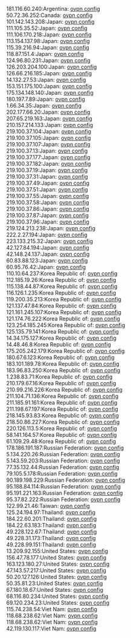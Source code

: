 181.116.60.240:Argentina: [ovpn config](vpn/181_116_60_240.ovpn)  
50.72.36.252:Canada: [ovpn config](vpn/50_72_36_252.ovpn)  
101.142.143.208:Japan: [ovpn config](vpn/101_142_143_208.ovpn)  
111.105.35.52:Japan: [ovpn config](vpn/111_105_35_52.ovpn)  
111.106.170.218:Japan: [ovpn config](vpn/111_106_170_218.ovpn)  
113.154.137.98:Japan: [ovpn config](vpn/113_154_137_98.ovpn)  
115.39.216.94:Japan: [ovpn config](vpn/115_39_216_94.ovpn)  
118.87.151.4:Japan: [ovpn config](vpn/118_87_151_4.ovpn)  
124.96.80.231:Japan: [ovpn config](vpn/124_96_80_231.ovpn)  
126.203.204.100:Japan: [ovpn config](vpn/126_203_204_100.ovpn)  
126.66.216.185:Japan: [ovpn config](vpn/126_66_216_185.ovpn)  
14.132.27.53:Japan: [ovpn config](vpn/14_132_27_53.ovpn)  
153.151.175.100:Japan: [ovpn config](vpn/153_151_175_100.ovpn)  
175.134.148.140:Japan: [ovpn config](vpn/175_134_148_140.ovpn)  
180.197.7.89:Japan: [ovpn config](vpn/180_197_7_89.ovpn)  
1.66.34.35:Japan: [ovpn config](vpn/1_66_34_35.ovpn)  
202.177.66.20:Japan: [ovpn config](vpn/202_177_66_20.ovpn)  
207.65.219.163:Japan: [ovpn config](vpn/207_65_219_163.ovpn)  
210.157.214.133:Japan: [ovpn config](vpn/210_157_214_133.ovpn)  
219.100.37.104:Japan: [ovpn config](vpn/219_100_37_104.ovpn)  
219.100.37.105:Japan: [ovpn config](vpn/219_100_37_105.ovpn)  
219.100.37.107:Japan: [ovpn config](vpn/219_100_37_107.ovpn)  
219.100.37.13:Japan: [ovpn config](vpn/219_100_37_13.ovpn)  
219.100.37.177:Japan: [ovpn config](vpn/219_100_37_177.ovpn)  
219.100.37.182:Japan: [ovpn config](vpn/219_100_37_182.ovpn)  
219.100.37.19:Japan: [ovpn config](vpn/219_100_37_19.ovpn)  
219.100.37.31:Japan: [ovpn config](vpn/219_100_37_31.ovpn)  
219.100.37.49:Japan: [ovpn config](vpn/219_100_37_49.ovpn)  
219.100.37.51:Japan: [ovpn config](vpn/219_100_37_51.ovpn)  
219.100.37.55:Japan: [ovpn config](vpn/219_100_37_55.ovpn)  
219.100.37.58:Japan: [ovpn config](vpn/219_100_37_58.ovpn)  
219.100.37.86:Japan: [ovpn config](vpn/219_100_37_86.ovpn)  
219.100.37.87:Japan: [ovpn config](vpn/219_100_37_87.ovpn)  
219.100.37.96:Japan: [ovpn config](vpn/219_100_37_96.ovpn)  
219.124.213.238:Japan: [ovpn config](vpn/219_124_213_238.ovpn)  
222.2.27.194:Japan: [ovpn config](vpn/222_2_27_194.ovpn)  
223.133.215.32:Japan: [ovpn config](vpn/223_133_215_32.ovpn)  
42.127.84.194:Japan: [ovpn config](vpn/42_127_84_194.ovpn)  
42.148.24.137:Japan: [ovpn config](vpn/42_148_24_137.ovpn)  
60.83.88.123:Japan: [ovpn config](vpn/60_83_88_123.ovpn)  
60.95.76.42:Japan: [ovpn config](vpn/60_95_76_42.ovpn)  
110.10.64.237:Korea Republic of: [ovpn config](vpn/110_10_64_237.ovpn)  
112.185.19.26:Korea Republic of: [ovpn config](vpn/112_185_19_26.ovpn)  
115.138.44.87:Korea Republic of: [ovpn config](vpn/115_138_44_87.ovpn)  
116.126.1.235:Korea Republic of: [ovpn config](vpn/116_126_1_235.ovpn)  
119.200.35.213:Korea Republic of: [ovpn config](vpn/119_200_35_213.ovpn)  
121.137.47.84:Korea Republic of: [ovpn config](vpn/121_137_47_84.ovpn)  
121.161.245.107:Korea Republic of: [ovpn config](vpn/121_161_245_107.ovpn)  
121.174.76.222:Korea Republic of: [ovpn config](vpn/121_174_76_222.ovpn)  
123.254.185.245:Korea Republic of: [ovpn config](vpn/123_254_185_245.ovpn)  
125.135.79.141:Korea Republic of: [ovpn config](vpn/125_135_79_141.ovpn)  
14.34.175.127:Korea Republic of: [ovpn config](vpn/14_34_175_127.ovpn)  
14.48.46.8:Korea Republic of: [ovpn config](vpn/14_48_46_8.ovpn)  
175.205.242.179:Korea Republic of: [ovpn config](vpn/175_205_242_179.ovpn)  
180.67.6.123:Korea Republic of: [ovpn config](vpn/180_67_6_123.ovpn)  
183.101.189.78:Korea Republic of: [ovpn config](vpn/183_101_189_78.ovpn)  
183.96.83.250:Korea Republic of: [ovpn config](vpn/183_96_83_250.ovpn)  
1.238.83.71:Korea Republic of: [ovpn config](vpn/1_238_83_71.ovpn)  
210.179.67.16:Korea Republic of: [ovpn config](vpn/210_179_67_16.ovpn)  
210.99.216.226:Korea Republic of: [ovpn config](vpn/210_99_216_226.ovpn)  
211.104.71.136:Korea Republic of: [ovpn config](vpn/211_104_71_136.ovpn)  
211.185.91.161:Korea Republic of: [ovpn config](vpn/211_185_91_161.ovpn)  
211.198.67.197:Korea Republic of: [ovpn config](vpn/211_198_67_197.ovpn)  
218.145.93.83:Korea Republic of: [ovpn config](vpn/218_145_93_83.ovpn)  
218.50.86.227:Korea Republic of: [ovpn config](vpn/218_50_86_227.ovpn)  
220.126.113.5:Korea Republic of: [ovpn config](vpn/220_126_113_5.ovpn)  
58.141.164.57:Korea Republic of: [ovpn config](vpn/58_141_164_57.ovpn)  
61.109.29.48:Korea Republic of: [ovpn config](vpn/61_109_29_48.ovpn)  
178.186.191.187:Russian Federation: [ovpn config](vpn/178_186_191_187.ovpn)  
5.134.220.26:Russian Federation: [ovpn config](vpn/5_134_220_26.ovpn)  
5.143.59.203:Russian Federation: [ovpn config](vpn/5_143_59_203.ovpn)  
77.35.132.44:Russian Federation: [ovpn config](vpn/77_35_132_44.ovpn)  
79.105.5.178:Russian Federation: [ovpn config](vpn/79_105_5_178.ovpn)  
90.189.198.229:Russian Federation: [ovpn config](vpn/90_189_198_229.ovpn)  
95.188.84.114:Russian Federation: [ovpn config](vpn/95_188_84_114.ovpn)  
95.191.221.163:Russian Federation: [ovpn config](vpn/95_191_221_163.ovpn)  
95.37.82.222:Russian Federation: [ovpn config](vpn/95_37_82_222.ovpn)  
122.99.21.46:Taiwan: [ovpn config](vpn/122_99_21_46.ovpn)  
125.24.194.97:Thailand: [ovpn config](vpn/125_24_194_97.ovpn)  
184.22.60.201:Thailand: [ovpn config](vpn/184_22_60_201.ovpn)  
184.22.63.183:Thailand: [ovpn config](vpn/184_22_63_183.ovpn)  
49.228.122.67:Thailand: [ovpn config](vpn/49_228_122_67.ovpn)  
49.228.31.173:Thailand: [ovpn config](vpn/49_228_31_173.ovpn)  
49.228.99.151:Thailand: [ovpn config](vpn/49_228_99_151.ovpn)  
13.209.92.155:United States: [ovpn config](vpn/13_209_92_155.ovpn)  
156.47.78.177:United States: [ovpn config](vpn/156_47_78_177.ovpn)  
163.123.180.27:United States: [ovpn config](vpn/163_123_180_27.ovpn)  
47.143.57.217:United States: [ovpn config](vpn/47_143_57_217.ovpn)  
50.20.127.126:United States: [ovpn config](vpn/50_20_127_126.ovpn)  
50.35.81.23:United States: [ovpn config](vpn/50_35_81_23.ovpn)  
67.180.18.67:United States: [ovpn config](vpn/67_180_18_67.ovpn)  
68.116.80.234:United States: [ovpn config](vpn/68_116_80_234.ovpn)  
69.120.234.23:United States: [ovpn config](vpn/69_120_234_23.ovpn)  
115.74.238.54:Viet Nam: [ovpn config](vpn/115_74_238_54.ovpn)  
118.68.238.62:Viet Nam: [ovpn config](vpn/118_68_238_62.ovpn)  
118.68.238.62:Viet Nam: [ovpn config](vpn/118_68_238_62.ovpn)  
42.119.130.117:Viet Nam: [ovpn config](vpn/42_119_130_117.ovpn)  
